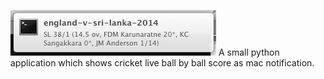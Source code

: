 ![Example Notification][1]
A small python application which shows cricket live ball by ball score as mac notification.

  [1]:https://raw.githubusercontent.com/mushfiq/cricket-notifier/master/images/crick_notifier.png